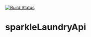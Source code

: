 [![Build Status](https://travis-ci.com/charlesinto/sparkleLaundryApi.svg?branch=develop)](https://travis-ci.com/charlesinto/sparkleLaundryApi)

# sparkleLaundryApi